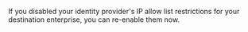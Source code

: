 If you disabled your identity provider's IP allow list restrictions for your destination enterprise, you can re-enable them now.